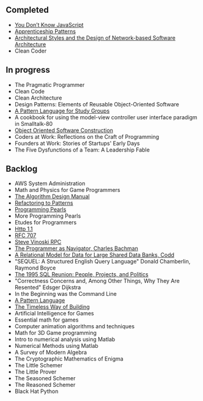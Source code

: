 Completed
------------------------------------
- [You Don’t Know JavaScript](https://github.com/getify/You-Dont-Know-JS)
- [Apprenticeship Patterns](http://chimera.labs.oreilly.com/books/1234000001813/index.html)
- [Architectural Styles and the Design of Network-based Software Architecture](http://www.ics.uci.edu/~fielding/pubs/dissertation/top.htm)
- Clean Coder


In progress
--------------------------------------
- The Pragmatic Programmer
- Clean Code
- Clean Architecture
- Design Patterns: Elements of Reusable Object-Oriented Software
- [A Pattern Language for Study Groups](http://www.inquisitivechap.com/wp-content/uploads/2011/03/khdraft.pdf)
- A cookbook for using the model-view controller user interface paradigm in Smalltalk-80
- [Object Oriented Software Construction](https://sophia.javeriana.edu.co/~cbustaca/docencia/POO-2016-01/documentos/Object%20Oriented%20Software%20Construction-Meyer.pdf)
- Coders at Work: Reflections on the Craft of Programming
- Founders at Work: Stories of Startups' Early Days
- The Five Dysfunctions of a Team: A Leadership Fable 

Backlog
--------------------------------------------------
- AWS System Administration
- Math and Physics for Game Programmers
- [The Algorithm Design Manual](http://www.algorist.com/)
- [Refactoring to Patterns](http://study.5ecloud.net/CourseData/113012/1548/TeachDataDown/_2Refactoring%20to%20Patterns.pdf)
- [Programming Pearls](http://www.littledumbdoctor.com/index_files/Interview_Programming_pearls.pdf)
- More Programming Pearls
- Etudes for Programmers
- [Http 1.1](https://www.ietf.org/rfc/rfc2616.txt)
- [RFC 707](https://www.ietf.org/rfc/rfc0707.txt)
- [Steve Vinoski RPC](http://steve.vinoski.net/blog/category/rpc/)
- [The Programmer as Navigator, Charles Bachman](http://delivery.acm.org/10.1145/370000/362534/a1973-bachman.pdf?ip=71.56.46.170&id=362534&acc=OPEN&key=4D4702B0C3E38B35%2E4D4702B0C3E38B35%2E4D4702B0C3E38B35%2E6D218144511F3437&CFID=785407200&CFTOKEN=32071421&__acm__=1500081866_efdd19c9645ab43e9c8bd81d3c48877b)
- [A Relational Model for Data for Large Shared Data Banks, Codd](http://citeseerx.ist.psu.edu/viewdoc/download?doi=10.1.1.98.5286&rep=rep1&type=pdf)
- "SEQUEL: A Structured English Query Language" Donald Chamberlin, Raymond Boyce
- [The 1995 SQL Reunion: People, Projects, and Politics](http://www.scs.stanford.edu/~dbg/readings/SRC-1997-018.pdf)
- "Correctness Concerns and, Among Other Things, Why They Are Resented" Edsger Dijkstra
- In the Beginning was the Command Line
- [A Pattern Language](http://library.uniteddiversity.coop/Ecological_Building/A_Pattern_Language.pdf)
- [The Timeless Way of Building](http://library.uniteddiversity.coop/Ecological_Building/The_Timeless_Way_of_Building_Complete.pdf)
- Artificial Intelligence for Games
- Essential math for games 
- Computer animation algorithms and techniques 
- Math for 3D Game programming 
- Intro to numerical analysis using Matlab 
- Numerical Methods using Matlab
- A Survey of Modern Algebra
- The Cryptographic Mathematics of Enigma
- The Little Schemer
- The Little Prover
- The Seasoned Schemer
- The Reasoned Schemer
- Black Hat Python
